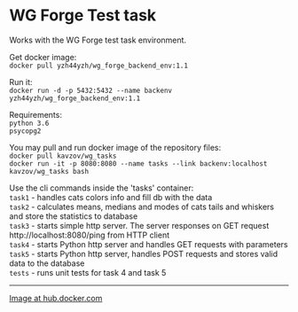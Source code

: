# WG Forge Test task
Works with the WG Forge test task environment.

Get docker image:  
`docker pull yzh44yzh/wg_forge_backend_env:1.1`

Run it:  
`docker run -d -p 5432:5432 --name backenv yzh44yzh/wg_forge_backend_env:1.1`

Requirements:  
`python 3.6`  
`psycopg2`

You may pull and run docker image of the repository files:  
`docker pull kavzov/wg_tasks`  
`docker run -it -p 8080:8080 --name tasks --link backenv:localhost kavzov/wg_tasks bash`

Use the cli commands inside the 'tasks' container:  
`task1` - handles cats colors info and fill db with the data  
`task2` - calculates means, medians and modes of cats tails and whiskers and store the statistics to database  
`task3` - starts simple http server. The server responses on GET request http://localhost:8080/ping from HTTP client  
`task4` - starts Python http server and handles GET requests with parameters  
`task5` - starts Python http server, handles POST requests and stores valid data to the database  
`tests` - runs unit tests for task 4 and task 5

---
[Image at hub.docker.com](https://cloud.docker.com/u/kavzov/repository/docker/kavzov/wg_tasks)

